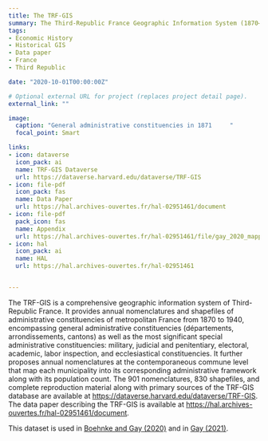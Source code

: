 ```yaml
---
title: The TRF-GIS
summary: The Third-Republic France Geographic Information System (1870–1940)
tags:
- Economic History
- Historical GIS
- Data paper
- France
- Third Republic

date: "2020-10-01T00:00:00Z"

# Optional external URL for project (replaces project detail page).
external_link: ""

image:
  caption: "General administrative constituencies in 1871     "
  focal_point: Smart

links:
- icon: dataverse
  icon_pack: ai
  name: TRF-GIS Dataverse
  url: https://dataverse.harvard.edu/dataverse/TRF-GIS
- icon: file-pdf
  icon_pack: fas
  name: Data Paper
  url: https://hal.archives-ouvertes.fr/hal-02951461/document
- icon: file-pdf
  pack_icon: fas
  name: Appendix
  url: https://hal.archives-ouvertes.fr/hal-02951461/file/gay_2020_mapping_third_republic_supplementary_information.pdf
- icon: hal
  icon_pack: ai
  name: HAL
  url: https://hal.archives-ouvertes.fr/hal-02951461


---
```


The TRF-GIS is a comprehensive geographic information system of Third-Republic France. It provides annual nomenclatures and shapefiles of administrative constituencies of metropolitan France from 1870 to 1940, encompassing general administrative constituencies (départements, arrondissements, cantons) as well as the most significant special administrative constituencies: military, judicial and penitentiary, electoral, academic, labor inspection, and ecclesiastical constituencies. It further proposes annual nomenclatures at the contemporaneous commune level that map each municipality into its corresponding administrative framework along with its population count. The 901 nomenclatures, 830 shapefiles, and complete reproduction material along with primary sources of the TRF-GIS database are available at https://dataverse.harvard.edu/dataverse/TRF-GIS. The data paper describing the TRF-GIS is available at https://hal.archives-ouvertes.fr/hal-02951461/document.

This dataset is used in [Boehnke and Gay (2020)](https://victorgay.netlify.app/publication/missing_men/) and in [Gay (2021)](https://victorgay.netlify.app/publication/legacy/).
